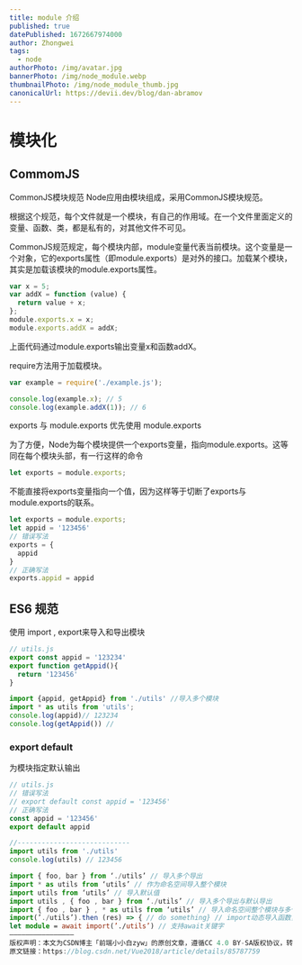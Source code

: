 ```yaml
---
title: module 介绍
published: true
datePublished: 1672667974000
author: Zhongwei
tags:
  - node
authorPhoto: /img/avatar.jpg
bannerPhoto: /img/node_module.webp
thumbnailPhoto: /img/node_module_thumb.jpg
canonicalUrl: https://devii.dev/blog/dan-abramov
---
```


# 模块化
## CommomJS
CommonJS模块规范
Node应用由模块组成，采用CommonJS模块规范。

根据这个规范，每个文件就是一个模块，有自己的作用域。在一个文件里面定义的变量、函数、类，都是私有的，对其他文件不可见。

CommonJS规范规定，每个模块内部，module变量代表当前模块。这个变量是一个对象，它的exports属性（即module.exports）是对外的接口。加载某个模块，其实是加载该模块的module.exports属性。

``` ts
var x = 5;
var addX = function (value) {
  return value + x;
};
module.exports.x = x;
module.exports.addX = addX;
```

上面代码通过module.exports输出变量x和函数addX。

require方法用于加载模块。

```ts
var example = require('./example.js');

console.log(example.x); // 5
console.log(example.addX(1)); // 6
```

exports 与 module.exports
优先使用 module.exports

为了方便，Node为每个模块提供一个exports变量，指向module.exports。这等同在每个模块头部，有一行这样的命令

```ts
let exports = module.exports;
```

不能直接将exports变量指向一个值，因为这样等于切断了exports与module.exports的联系。

```ts
let exports = module.exports;
let appid = '123456'
// 错误写法
exports = {
  appid
}
// 正确写法
exports.appid = appid
```

## ES6 规范

使用 import , export来导入和导出模块
```ts 
// utils.js
export const appid = '123234'
export function getAppid(){
  return '123456'
}

import {appid, getAppid} from './utils' //导入多个模块
import * as utils from 'utils';
console.log(appid)// 123234
console.log(getAppid()) //
```
### export default
为模块指定默认输出

```ts
// utils.js
// 错误写法 
// export default const appid = '123456'
// 正确写法
const appid = '123456'
export default appid

//----------------------------
import utils from './utils'
console.log(utils) // 123456
```

```ts
import { foo, bar } from ‘./utils’ // 导入多个导出
import * as utils from ‘utils’ // 作为命名空间导入整个模块
import utils from ‘utils’ // 导入默认值
import utils , { foo , bar } from ‘./utils’ // 导入多个导出与默认导出
import { foo , bar } , * as utils from ‘utils’ // 导入命名空间整个模块与多个导出
import(’./utils’).then (res) => { // do something} // import动态导入函数，当使用它的时候，会返回一个promise。
let module = await import(’./utils’) // 支持await关键字
————————————————
版权声明：本文为CSDN博主「前端小小白zyw」的原创文章，遵循CC 4.0 BY-SA版权协议，转载请附上原文出处链接及本声明。
原文链接：https://blog.csdn.net/Vue2018/article/details/85787759
```
